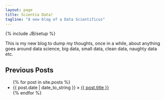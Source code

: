 ```yaml
---
layout: page
title: Scientia Data!
tagline: "A new blog of a Data Scientificus"  
---
```

{% include JB/setup %}

<div class="note blue rounded">
This is my new blog to dump my thoughts, once in a while,
about anything goes around data science, big data, small data,
clean data, naughty data etc.
</div>

<div class="note rounded">
<h2> Previous Posts</h2>
<ul class="posts">
  {% for post in site.posts %}
    <li><span>{{ post.date | date_to_string }}</span> &raquo; <a href="{{ BASE_PATH }}{{ post.url }}">{{ post.title }}</a></li>
  {% endfor %}
</ul>
</div>
